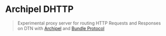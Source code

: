 # Archipel DHTTP

> Experimental proxy server for routing HTTP Requests and Responses on DTN with [Archipel](https://github.com/archipel-network/archipel-core) and [Bundle Protocol](https://www.rfc-editor.org/rfc/rfc9171.html)